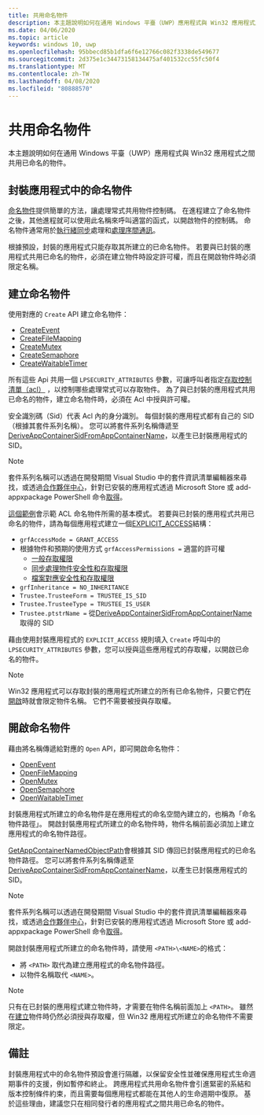 ```yaml
---
title: 共用命名物件
description: 本主題說明如何在通用 Windows 平臺（UWP）應用程式與 Win32 應用程式之間共用已命名的物件。
ms.date: 04/06/2020
ms.topic: article
keywords: windows 10, uwp
ms.openlocfilehash: 95bbecd85b1dfa6f6e12766c082f3338de549677
ms.sourcegitcommit: 2d375e1c34473158134475af401532cc55fc50f4
ms.translationtype: MT
ms.contentlocale: zh-TW
ms.lasthandoff: 04/08/2020
ms.locfileid: "80888570"
---
```

# <a name="sharing-named-objects"></a>共用命名物件

本主題說明如何在通用 Windows 平臺（UWP）應用程式與 Win32 應用程式之間共用已命名的物件。

## <a name="named-objects-in-packaged-applications"></a>封裝應用程式中的命名物件

[命名物件](/windows/win32/sync/object-names)提供簡單的方法，讓處理常式共用物件控制碼。 在進程建立了命名物件之後，其他進程就可以使用此名稱來呼叫適當的函式，以開啟物件的控制碼。 命名物件通常用於[執行緒同步](/windows/win32/sync/interprocess-synchronization)處理和[處理序間通訊](/windows/uwp/communication/interprocess-communication)。

根據預設，封裝的應用程式只能存取其所建立的已命名物件。 若要與已封裝的應用程式共用已命名的物件，必須在建立物件時設定許可權，而且在開啟物件時必須限定名稱。

## <a name="creating-named-objects"></a>建立命名物件

使用對應的 `Create` API 建立命名物件：

* [CreateEvent](/windows/win32/api/synchapi/nf-synchapi-createeventexw)
* [CreateFileMapping](/windows/win32/api/memoryapi/nf-memoryapi-createfilemappingw)
* [CreateMutex](/windows/win32/api/synchapi/nf-synchapi-createmutexexw)
* [CreateSemaphore](/windows/win32/api/synchapi/nf-synchapi-createsemaphoreexw)
* [CreateWaitableTimer](/windows/win32/api/synchapi/nf-synchapi-createwaitabletimerexw)

所有這些 Api 共用一個 `LPSECURITY_ATTRIBUTES` 參數，可讓呼叫者指定[存取控制清單（acl）](/previous-versions/windows/desktop/legacy/aa379560(v=vs.85)) ，以控制哪些處理常式可以存取物件。 為了與已封裝的應用程式共用已命名的物件，建立命名物件時，必須在 Acl 中授與許可權。

安全識別碼（Sid）代表 Acl 內的身分識別。 每個封裝的應用程式都有自己的 SID （根據其套件系列名稱）。 您可以將套件系列名稱傳遞至[DeriveAppContainerSidFromAppContainerName](/windows/win32/api/userenv/nf-userenv-deriveappcontainersidfromappcontainername)，以產生已封裝應用程式的 SID。

> [!NOTE]
> 套件系列名稱可以透過在開發期間 Visual Studio 中的套件資訊清單編輯器來尋找，或透過[合作夥伴中心](/windows/uwp/publish/view-app-identity-details)，針對已安裝的應用程式透過 Microsoft Store 或 add-appxpackage PowerShell 命令[取得](/powershell/module/appx/get-appxpackage?view=win10-ps)。

[這個範例](/windows/win32/api/securityappcontainer/nf-securityappcontainer-getappcontainernamedobjectpath#examples)會示範 ACL 命名物件所需的基本模式。 若要與已封裝的應用程式共用已命名的物件，請為每個應用程式建立一個[EXPLICIT_ACCESS](/windows/win32/api/accctrl/ns-accctrl-explicit_access_w)結構：

* `grfAccessMode = GRANT_ACCESS`
* 根據物件和預期的使用方式 `grfAccessPermissions =` 適當的許可權
    * [一般存取權限](/windows/win32/secauthz/generic-access-rights)
    * [同步處理物件安全性和存取權限](/windows/win32/sync/synchronization-object-security-and-access-rights)
    * [檔案對應安全性和存取權限](/windows/win32/memory/file-mapping-security-and-access-rights)
* `grfInheritance = NO_INHERITANCE`
* `Trustee.TrusteeForm = TRUSTEE_IS_SID`
* `Trustee.TrusteeType = TRUSTEE_IS_USER`
* `Trustee.ptstrName =` 從[DeriveAppContainerSidFromAppContainerName](/windows/win32/api/userenv/nf-userenv-deriveappcontainersidfromappcontainername)取得的 SID

藉由使用封裝應用程式的 `EXPLICIT_ACCESS` 規則填入 `Create` 呼叫中的 `LPSECURITY_ATTRIBUTES` 參數，您可以授與這些應用程式的存取權，以開啟已命名的物件。

> [!NOTE]
> Win32 應用程式可以存取封裝的應用程式所建立的所有已命名物件，只要它們在[開啟](#opening-named-objects)時就會限定物件名稱。 它們不需要被授與存取權。

## <a name="opening-named-objects"></a>開啟命名物件

藉由將名稱傳遞給對應的 `Open` API，即可開啟命名物件：

* [OpenEvent](/windows/win32/api/synchapi/nf-synchapi-openeventw)
* [OpenFileMapping](/windows/win32/api/memoryapi/nf-memoryapi-openfilemappingw)
* [OpenMutex](/windows/win32/api/synchapi/nf-synchapi-openmutexw)
* [OpenSemaphore](/windows/win32/api/synchapi/nf-synchapi-opensemaphorew)
* [OpenWaitableTimer](/windows/win32/api/synchapi/nf-synchapi-openwaitabletimerw)

封裝應用程式所建立的命名物件是在應用程式的命名空間內建立的，也稱為「命名物件路徑」。 開啟封裝應用程式所建立的命名物件時，物件名稱前面必須加上建立應用程式的命名物件路徑。

[GetAppContainerNamedObjectPath](/windows/win32/api/securityappcontainer/nf-securityappcontainer-getappcontainernamedobjectpath)會根據其 SID 傳回已封裝應用程式的已命名物件路徑。 您可以將套件系列名稱傳遞至[DeriveAppContainerSidFromAppContainerName](/windows/win32/api/userenv/nf-userenv-deriveappcontainersidfromappcontainername)，以產生已封裝應用程式的 SID。

> [!NOTE]
> 套件系列名稱可以透過在開發期間 Visual Studio 中的套件資訊清單編輯器來尋找，或透過[合作夥伴中心](/windows/uwp/publish/view-app-identity-details)，針對已安裝的應用程式透過 Microsoft Store 或 add-appxpackage PowerShell 命令[取得](/powershell/module/appx/get-appxpackage?view=win10-ps)。

開啟封裝應用程式所建立的命名物件時，請使用 `<PATH>\<NAME>`的格式：

* 將 `<PATH>` 取代為建立應用程式的命名物件路徑。
* 以物件名稱取代 `<NAME>`。

> [!NOTE]
> 只有在已封裝的應用程式建立物件時，才需要在物件名稱前面加上 `<PATH>`。 雖然在[建立](#creating-named-objects)物件時仍然必須授與存取權，但 Win32 應用程式所建立的命名物件不需要限定。

## <a name="remarks"></a>備註

封裝應用程式中的命名物件預設會進行隔離，以保留安全性並確保應用程式生命週期事件的支援，例如暫停和終止。 跨應用程式共用命名物件會引進緊密的系結和版本控制條件約束，而且需要每個應用程式都能在其他人的生命週期中復原。 基於這些理由，建議您只在相同發行者的應用程式之間共用已命名的物件。
